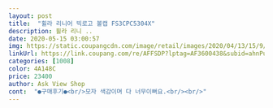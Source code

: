```yaml
---
layout: post 
title:  "휠라 리니어 빅로고 볼캡 FS3CPC5304X" 
description: 휠라 리니 ..
date: 2020-05-15 03:00:57 
img: https://static.coupangcdn.com/image/retail/images/2020/04/13/15/9/32546717-4fa0-415d-a4d4-570dc00cf582.jpg 
linkUrl: https://link.coupang.com/re/AFFSDP?lptag=AF3600438&subid=ahnPublicAsk&pageKey=1478928651&itemId=2540761159&vendorItemId=70525364440&traceid=V0-113-bb13d2402ad4c85c 
categories: [1008] 
color: 4A148C 
price: 23400 
author: Ask View Shop 
cont:  "●구매후기●<br/>모자 색감이며 다 너무이뻐요.<br/><br/>" 
---
```

